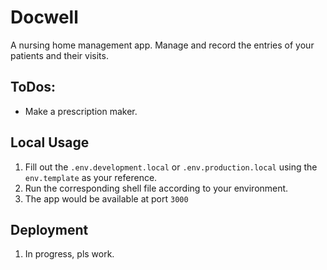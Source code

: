 # Docwell

A nursing home management app. Manage and record the entries of your patients and their visits.

## ToDos:

- Make a prescription maker.

## Local Usage

1. Fill out the `.env.development.local` or `.env.production.local` using the `env.template` as your reference.
2. Run the corresponding shell file according to your environment.
3. The app would be available at port `3000`

## Deployment

1. In progress, pls work.
